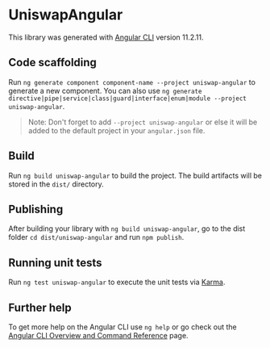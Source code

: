 # UniswapAngular

This library was generated with [Angular CLI](https://github.com/angular/angular-cli) version 11.2.11.

## Code scaffolding

Run `ng generate component component-name --project uniswap-angular` to generate a new component. You can also use `ng generate directive|pipe|service|class|guard|interface|enum|module --project uniswap-angular`.
> Note: Don't forget to add `--project uniswap-angular` or else it will be added to the default project in your `angular.json` file. 

## Build

Run `ng build uniswap-angular` to build the project. The build artifacts will be stored in the `dist/` directory.

## Publishing

After building your library with `ng build uniswap-angular`, go to the dist folder `cd dist/uniswap-angular` and run `npm publish`.

## Running unit tests

Run `ng test uniswap-angular` to execute the unit tests via [Karma](https://karma-runner.github.io).

## Further help

To get more help on the Angular CLI use `ng help` or go check out the [Angular CLI Overview and Command Reference](https://angular.io/cli) page.
